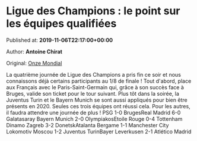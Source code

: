 
# Ligue des Champions : le point sur les équipes qualifiées

Published at: **2019-11-06T22:17:00+00:00**

Author: **Antoine Chirat**

Original: [Onze Mondial](http://www.onzemondial.com/ligue-des-champions/ligue-des-champions-le-point-sur-les-equipes-qualifiees-201845)

La quatrième journée de Ligue des Champions a pris fin ce soir et nous connaissons déjà certains participants au 1/8 de finale ! Tout d'abord, place aux Français avec le Paris-Saint-Germain qui, grâce à son succès face à Bruges, valide son ticket pour le tour suivant. Plus tôt dans la soirée, la Juventus Turin et le Bayern Munich se sont aussi appliqués pour bien être présents en 2020. Seules ces trois équipes ont réussi cela. Pour les autres, il faudra attendre une journée de plus !
PSG 1-0 BrugesReal Madrid 6-0 Galatasaray
Bayern Munich 2-0 OlympiakosEtoile Rouge 0-4 Tottenham
Dinamo Zagreb 3-2 DonetskAtalanta Bergame 1-1 Manchester City
Lokomotiv Moscou 1-2 Juventus TurinBayer Leverkusen 2-1 Atlético Madrid
